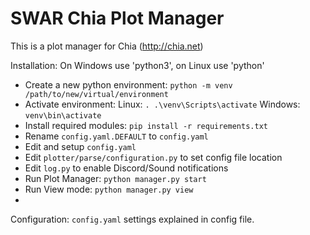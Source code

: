 # SWAR Chia Plot Manager 
This is a plot manager for Chia (http://chia.net)

Installation:
On Windows use 'python3', on Linux use 'python'

- Create a new python environment: `python -m venv /path/to/new/virtual/environment`
- Activate environment: Linux:  `. .\venv\Scripts\activate` Windows: `venv\bin\activate` 
- Install required modules: `pip install -r requirements.txt`
- Rename `config.yaml.DEFAULT` to `config.yaml`
- Edit and setup `config.yaml`
- Edit `plotter/parse/configuration.py` to set config file location
- Edit `log.py` to enable Discord/Sound notifications
- Run Plot Manager: `python manager.py start`
- Run View mode:  `python manager.py view`
- 
Configuration:
	`config.yaml` settings explained in config file.
